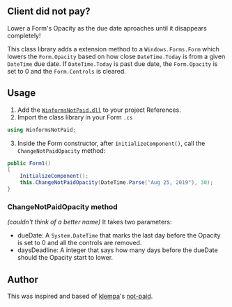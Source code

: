 ## Client did not pay?
Lower a Form's Opacity as the due date aproaches until it disappears completely!

This class library adds a extension method to a ``Windows.Forms.Form`` which lowers the ``Form.Opacity`` based on how close ``DateTime.Today`` is from a given ``DateTime`` due date. If ``DateTime.Today`` is past due date, the ``Form.Opacity`` is set to 0 and the ``Form.Controls`` is cleared.

## Usage
1. Add the [``WinformsNotPaid.dll``](https://github.com/g-otn/winforms-not-paid/releases) to your project References.
2. Import the class library in your Form ``.cs``
```csharp
using WinformsNotPaid;
```
3. Inside the Form constructor, after ``InitializeComponent()``, call the ``ChangeNotPaidOpacity`` method:
```csharp
public Form1()
{
    InitializeComponent();
    this.ChangeNotPaidOpacity(DateTime.Parse("Aug 25, 2019"), 30);
}
```
### ChangeNotPaidOpacity method
*(couldn't think of a better name)*
It takes two parameters:
- dueDate: A ``System.DateTime`` that marks the last day before the Opacity is set to 0 and all the controls are removed.
- daysDeadline: A integer that says how many days before the dueDate should the Opacity start to lower.

## Author
This was inspired and based of [klempa](https://github.com/kleampa)'s [not-paid](https://github.com/kleampa/not-paid).
